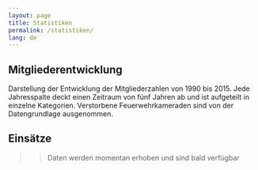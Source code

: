 ```yaml
---
layout: page
title: Statistiken
permalink: /statistiken/
lang: de
---
```


## Mitgliederentwicklung
<figure class="lazy" id="member" data-src="charts.js"></figure>

Darstellung der Entwicklung der Mitgliederzahlen von 1990 bis 2015. Jede Jahresspalte deckt einen Zeitraum von fünf Jahren ab und ist aufgeteilt in einzelne Kategorien. Verstorbene Feuerwehrkameraden sind von der Datengrundlage ausgenommen.

## Einsätze
>> Daten werden momentan erhoben und sind bald verfügbar
